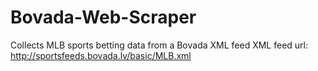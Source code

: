 # Bovada-Web-Scraper
Collects MLB sports betting data from a Bovada XML feed
XML feed url: http://sportsfeeds.bovada.lv/basic/MLB.xml 

